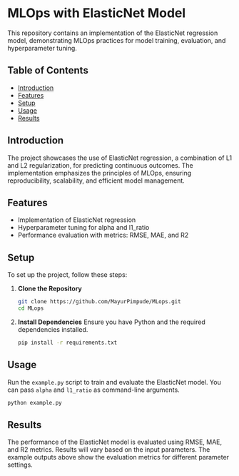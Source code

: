# MLOps with ElasticNet Model

This repository contains an implementation of the ElasticNet regression model, demonstrating MLOps practices for model training, evaluation, and hyperparameter tuning.

## Table of Contents
- [Introduction](#introduction)
- [Features](#features)
- [Setup](#setup)
- [Usage](#usage)
- [Results](#results)

## Introduction
The project showcases the use of ElasticNet regression, a combination of L1 and L2 regularization, for predicting continuous outcomes. The implementation emphasizes the principles of MLOps, ensuring reproducibility, scalability, and efficient model management.

## Features
- Implementation of ElasticNet regression
- Hyperparameter tuning for alpha and l1_ratio
- Performance evaluation with metrics: RMSE, MAE, and R2

## Setup
To set up the project, follow these steps:

1. **Clone the Repository**
    ```bash
    git clone https://github.com/MayurPimpude/MLops.git
    cd MLops
    ```

2. **Install Dependencies**
    Ensure you have Python and the required dependencies installed.
    ```bash
    pip install -r requirements.txt
    ```

## Usage
Run the `example.py` script to train and evaluate the ElasticNet model. You can pass `alpha` and `l1_ratio` as command-line arguments.

```bash
python example.py
```
## Results
The performance of the ElasticNet model is evaluated using RMSE, MAE, and R2 metrics. Results will vary based on the input parameters. The example outputs above show the evaluation metrics for different parameter settings.
